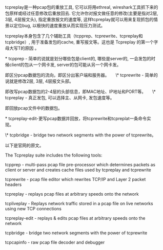 tcpreplay是一种pcap包的重放工具, 它可以将用ethreal, wireshark工具抓下来的包原样或经过任意修改后重放回去. 它允许你对报文做任意的修改\(主要是指对2层, 3层, 4层报文头\), 指定重放报文的速度等, 这样tcpreplay就可以用来复现抓包的情景以定位bug, 以极快的速度重放从而实现压力测试。

tcpreplay本身包含了几个辅助工具（tcpprep、tcprewrite、tcpreplay和tcpbridge）, 用于准备发包的cache, 重写报文等。这也是 Tcpreplay 的第一个字母大写T的原因 。

\* tcpprep - 简单的说就是划分哪些包是client的, 哪些是server的, 一会发包的时候client的包从一个网卡发, server的包可能从另一个网卡发。

即区分pcap数据包的流向，即区分出客户端和服务器。　　\\* tcprewrite - 简单的说就是修改2层, 3层, 4层报文头部。

即改写pcap数据包的2-4层的头部信息，即MAC地址、IP地址和PORT等。　　\\* tcpreplay - 真正发包, 可以选择主、从网卡, 发包速度等。



即回放pcap文件中的数据包。

\* tcpreplay-edit-更写pcap数据并回放，将tcprewrite和tcpreplat一条命令实现。

\\* tcpbridge - bridge two network segments with the power of tcprewrite。

以下是官网的原文。

The Tcpreplay suite includes the following tools:

tcpprep - multi-pass pcap file pre-processor which determines packets as client or server and creates cache files used by tcpreplay and tcprewrite

tcprewrite - pcap file editor which rewrites TCP/IP and Layer 2 packet headers

tcpreplay - replays pcap files at arbitrary speeds onto the network

tcpliveplay - Replays network traffic stored in a pcap file on live networks using new TCP connections

tcpreplay-edit - replays & edits pcap files at arbitrary speeds onto the network

tcpbridge - bridge two network segments with the power of tcprewrite

tcpcapinfo - raw pcap file decoder and debugger

